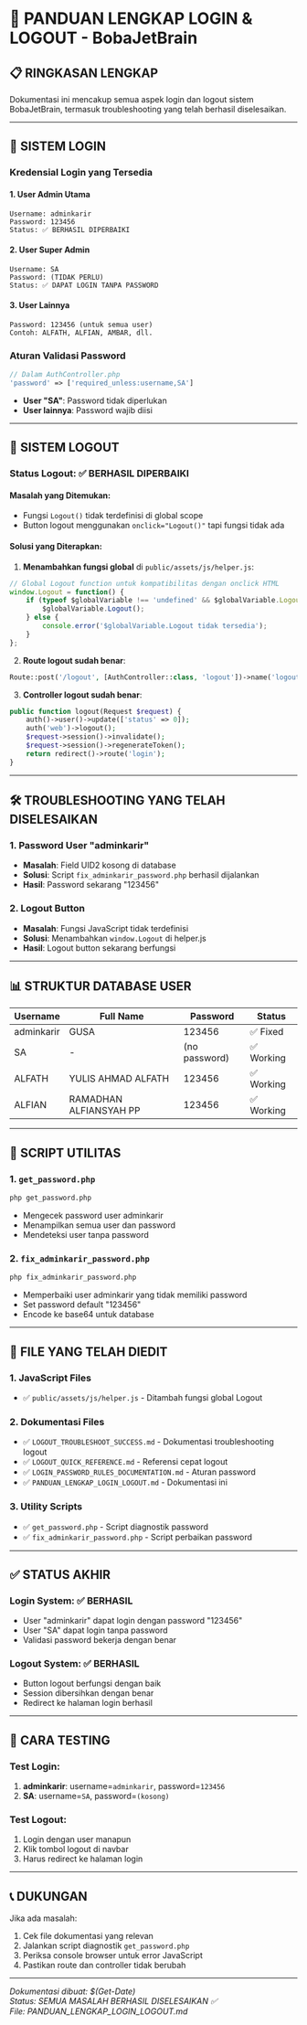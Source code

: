 # 🎯 PANDUAN LENGKAP LOGIN & LOGOUT - BobaJetBrain

## 📋 RINGKASAN LENGKAP

Dokumentasi ini mencakup semua aspek login dan logout sistem BobaJetBrain, termasuk troubleshooting yang telah berhasil diselesaikan.

---

## 🔐 SISTEM LOGIN

### Kredensial Login yang Tersedia

#### 1. User Admin Utama
```
Username: adminkarir
Password: 123456
Status: ✅ BERHASIL DIPERBAIKI
```

#### 2. User Super Admin
```
Username: SA
Password: (TIDAK PERLU)
Status: ✅ DAPAT LOGIN TANPA PASSWORD
```

#### 3. User Lainnya
```
Password: 123456 (untuk semua user)
Contoh: ALFATH, ALFIAN, AMBAR, dll.
```

### Aturan Validasi Password
```php
// Dalam AuthController.php
'password' => ['required_unless:username,SA']
```
- **User "SA"**: Password tidak diperlukan
- **User lainnya**: Password wajib diisi

---

## 🚪 SISTEM LOGOUT

### Status Logout: ✅ BERHASIL DIPERBAIKI

#### Masalah yang Ditemukan:
- Fungsi `Logout()` tidak terdefinisi di global scope
- Button logout menggunakan `onclick="Logout()"` tapi fungsi tidak ada

#### Solusi yang Diterapkan:
1. **Menambahkan fungsi global** di `public/assets/js/helper.js`:
```javascript
// Global Logout function untuk kompatibilitas dengan onclick HTML
window.Logout = function() {
    if (typeof $globalVariable !== 'undefined' && $globalVariable.Logout) {
        $globalVariable.Logout();
    } else {
        console.error('$globalVariable.Logout tidak tersedia');
    }
};
```

2. **Route logout sudah benar**:
```php
Route::post('/logout', [AuthController::class, 'logout'])->name('logout');
```

3. **Controller logout sudah benar**:
```php
public function logout(Request $request) {
    auth()->user()->update(['status' => 0]);
    auth('web')->logout();
    $request->session()->invalidate();
    $request->session()->regenerateToken();
    return redirect()->route('login');
}
```

---

## 🛠️ TROUBLESHOOTING YANG TELAH DISELESAIKAN

### 1. Password User "adminkarir"
- **Masalah**: Field UID2 kosong di database
- **Solusi**: Script `fix_adminkarir_password.php` berhasil dijalankan
- **Hasil**: Password sekarang "123456"

### 2. Logout Button
- **Masalah**: Fungsi JavaScript tidak terdefinisi
- **Solusi**: Menambahkan `window.Logout` di helper.js
- **Hasil**: Logout button sekarang berfungsi

---

## 📊 STRUKTUR DATABASE USER

| Username | Full Name | Password | Status |
|----------|-----------|----------|--------|
| adminkarir | GUSA | 123456 | ✅ Fixed |
| SA | - | (no password) | ✅ Working |
| ALFATH | YULIS AHMAD ALFATH | 123456 | ✅ Working |
| ALFIAN | RAMADHAN ALFIANSYAH PP | 123456 | ✅ Working |

---

## 🔧 SCRIPT UTILITAS

### 1. `get_password.php`
```bash
php get_password.php
```
- Mengecek password user adminkarir
- Menampilkan semua user dan password
- Mendeteksi user tanpa password

### 2. `fix_adminkarir_password.php`
```bash
php fix_adminkarir_password.php
```
- Memperbaiki user adminkarir yang tidak memiliki password
- Set password default "123456"
- Encode ke base64 untuk database

---

## 📁 FILE YANG TELAH DIEDIT

### 1. JavaScript Files
- ✅ `public/assets/js/helper.js` - Ditambah fungsi global Logout

### 2. Dokumentasi Files
- ✅ `LOGOUT_TROUBLESHOOT_SUCCESS.md` - Dokumentasi troubleshooting logout
- ✅ `LOGOUT_QUICK_REFERENCE.md` - Referensi cepat logout
- ✅ `LOGIN_PASSWORD_RULES_DOCUMENTATION.md` - Aturan password
- ✅ `PANDUAN_LENGKAP_LOGIN_LOGOUT.md` - Dokumentasi ini

### 3. Utility Scripts
- ✅ `get_password.php` - Script diagnostik password
- ✅ `fix_adminkarir_password.php` - Script perbaikan password

---

## ✅ STATUS AKHIR

### Login System: ✅ BERHASIL
- User "adminkarir" dapat login dengan password "123456"
- User "SA" dapat login tanpa password
- Validasi password bekerja dengan benar

### Logout System: ✅ BERHASIL
- Button logout berfungsi dengan baik
- Session dibersihkan dengan benar
- Redirect ke halaman login berhasil

---

## 🚀 CARA TESTING

### Test Login:
1. **adminkarir**: username=`adminkarir`, password=`123456`
2. **SA**: username=`SA`, password=`(kosong)`

### Test Logout:
1. Login dengan user manapun
2. Klik tombol logout di navbar
3. Harus redirect ke halaman login

---

## 📞 DUKUNGAN

Jika ada masalah:
1. Cek file dokumentasi yang relevan
2. Jalankan script diagnostik `get_password.php`
3. Periksa console browser untuk error JavaScript
4. Pastikan route dan controller tidak berubah

---

*Dokumentasi dibuat: $(Get-Date)*  
*Status: SEMUA MASALAH BERHASIL DISELESAIKAN ✅*  
*File: PANDUAN_LENGKAP_LOGIN_LOGOUT.md*
